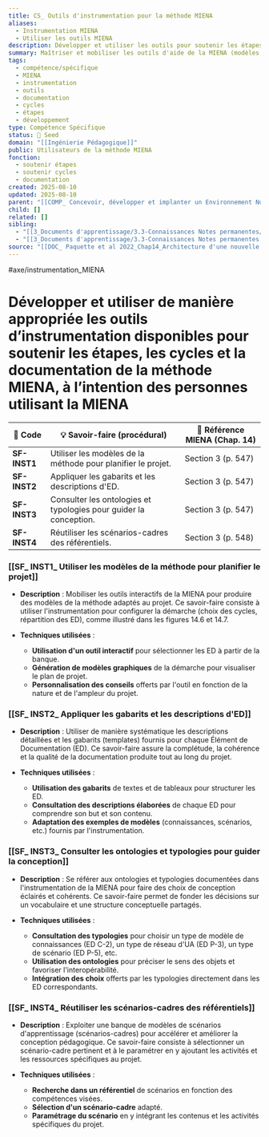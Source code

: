 ```yaml
---
title: CS_ Outils d'instrumentation pour la méthode MIENA
aliases:
  - Instrumentation MIENA
  - Utiliser les outils MIENA
description: Développer et utiliser les outils pour soutenir les étapes, cycles et documentation
summary: Maîtriser et mobiliser les outils d'aide de la MIENA (modèles, gabarits, ontologies, référentiels) pour améliorer l'efficacité et la qualité du processus de conception
tags:
  - compétence/spécifique
  - MIENA
  - instrumentation
  - outils
  - documentation
  - cycles
  - étapes
  - développement
type: Compétence Spécifique
status: 🌱 Seed
domain: "[[Ingénierie Pédagogique]]"
public: Utilisateurs de la méthode MIENA
fonction:
  - soutenir étapes
  - soutenir cycles
  - documentation
created: 2025-08-10
updated: 2025-08-10
parent: "[[COMP_ Concevoir, développer et implanter un Environnement Numérique d'Apprentissage (ENA) à l'aide de la méthode MIENA]]"
child: []
related: []
sibling:
  - "[[3_Documents d'apprentissage/3.3-Connaissances Notes permanentes/Liste des connaissances/CS_Adapter la pédagogie aux profils des apprenants (MIENA)]]"
  - "[[3_Documents d'apprentissage/3.3-Connaissances Notes permanentes (Permanent Notes)/Liste des connaissances/CS_Prototyper et tester les composantes d'un ENA à l'aide de maquettes horizontales et verticales afin de valider les choix pédagogiques, médiatiques et fonctionnels_MIENA]]"
source: "[[DOC_ Paquette et al 2022_Chap14_Architecture d'une nouvelle méthode d'ingénierie des ENA_ MIENA]]"
---
```


#axe/instrumentation_MIENA



# Développer et utiliser de manière appropriée les outils d’instrumentation disponibles pour soutenir les étapes, les cycles et la documentation de la méthode MIENA, à l’intention des personnes utilisant la MIENA

| 🔢 Code | 💡 Savoir-faire (procédural) | 📘 Référence MIENA (Chap. 14) |
| --- | --- | --- |
| **SF-INST1** | Utiliser les modèles de la méthode pour planifier le projet. | Section 3 (p. 547) |
| **SF-INST2** | Appliquer les gabarits et les descriptions d'ED. | Section 3 (p. 547) |
| **SF-INST3** | Consulter les ontologies et typologies pour guider la conception. | Section 3 (p. 547) |
| **SF-INST4** | Réutiliser les scénarios-cadres des référentiels. | Section 3 (p. 548) |

### [[SF_ INST1_ Utiliser les modèles de la méthode pour planifier le projet]]

- **Description** :
  Mobiliser les outils interactifs de la MIENA pour produire des modèles de la méthode adaptés au projet. Ce savoir-faire consiste à utiliser l'instrumentation pour configurer la démarche (choix des cycles, répartition des ED), comme illustré dans les figures 14.6 et 14.7.

- **Techniques utilisées** :
  - **Utilisation d'un outil interactif** pour sélectionner les ED à partir de la banque.
  - **Génération de modèles graphiques** de la démarche pour visualiser le plan de projet.
  - **Personnalisation des conseils** offerts par l'outil en fonction de la nature et de l'ampleur du projet.

### [[SF_ INST2_ Appliquer les gabarits et les descriptions d'ED]]

- **Description** :
  Utiliser de manière systématique les descriptions détaillées et les gabarits (templates) fournis pour chaque Élément de Documentation (ED). Ce savoir-faire assure la complétude, la cohérence et la qualité de la documentation produite tout au long du projet.

- **Techniques utilisées** :
  - **Utilisation des gabarits** de textes et de tableaux pour structurer les ED.
  - **Consultation des descriptions élaborées** de chaque ED pour comprendre son but et son contenu.
  - **Adaptation des exemples de modèles** (connaissances, scénarios, etc.) fournis par l'instrumentation.

### [[SF_ INST3_ Consulter les ontologies et typologies pour guider la conception]]

- **Description** :
  Se référer aux ontologies et typologies documentées dans l'instrumentation de la MIENA pour faire des choix de conception éclairés et cohérents. Ce savoir-faire permet de fonder les décisions sur un vocabulaire et une structure conceptuelle partagés.

- **Techniques utilisées** :
  - **Consultation des typologies** pour choisir un type de modèle de connaissances (ED C-2), un type de réseau d'UA (ED P-3), un type de scénario (ED P-5), etc.
  - **Utilisation des ontologies** pour préciser le sens des objets et favoriser l'interopérabilité.
  - **Intégration des choix** offerts par les typologies directement dans les ED correspondants.

### [[SF_ INST4_ Réutiliser les scénarios-cadres des référentiels]]

- **Description** :
  Exploiter une banque de modèles de scénarios d'apprentissage (scénarios-cadres) pour accélérer et améliorer la conception pédagogique. Ce savoir-faire consiste à sélectionner un scénario-cadre pertinent et à le paramétrer en y ajoutant les activités et les ressources spécifiques au projet.

- **Techniques utilisées** :
  - **Recherche dans un référentiel** de scénarios en fonction des compétences visées.
  - **Sélection d'un scénario-cadre** adapté.
  - **Paramétrage du scénario** en y intégrant les contenus et les activités spécifiques du projet.